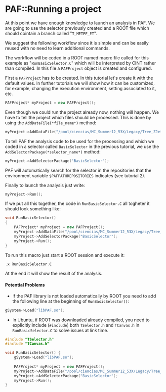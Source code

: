 # PAF::Running a project

At this point we have enough knowledge to launch an analysis in PAF. We are going to use the selector previously created and a ROOT file which should cointain a branch called "```T_METPF_ET```".

We suggest the following workflow since it is simple and can be easily reused with no need to learn additional commands.

The workflow will be coded in a ROOT named macro file called for this example as "```RunBasicSelector.C```" which will be interpreted by CINT rather than compiled. In this file a ```PAFProject``` object is created and configured. 

First a ```PAFProject``` has to be created. In this tutorial let's create it with the default values. In further tutorials we will show how it can be customized, for example, changing the execution environment, setting associated to it, etc.
```cpp
PAFProject* myProject = new PAFProject();
```
Even though we could run the project already now, nothing will happen. We have to tell the project which files should be processed. This is done by using the ```AddDataFile(*file_name*)``` method:
```cpp
myProject->AddDataFile("/pool/ciencias/MC_Summer12_53X/Legacy/Tree_ZJets_Madgraph_0.root");
```
To tell PAF the analysis code to be used for the processing and which we coded in a selector called ```BasicSelector``` in the previous tutorial, we use the ```AddSelectorPackage(*selector_name*)``` method:
```cpp
myProject->AddSelectorPackage("BasicSelector");
```
PAF will automatically search for the selector in the repositories that the environment variable ```$PAFPATHREPOSITORIES``` indicates (see tutorial 2).

Finally to launch the analysis just write:
```cpp
myProject->Run();
```

If we put all this together, the code in ```RunBasicSelector.C``` all togheter it should look something like:
```cpp
void RunBasicSelector() 
{
	PAFProject* myProject = new PAFProject();
	myProject->AddDataFile("/pool/ciencias/MC_Summer12_53X/Legacy/Tree_ZJets_Madgraph_0.root");
	myProject->AddSelectorPackage("BasicSelector");
	myProject->Run();
}
```

To run this macro just start a ROOT session and execute it:
```cpp
.x RunBasicSelector.C
```

At the end it will show the result of the analysis.


#### Potential Problems
- If the PAF library is not loaded automatically by ROOT you need to add the following line at the beginning of ```RunBasicSelector()```:
```cpp
gSystem->Load("libPAF.so");
```
- In Ubuntu, if ROOT was downloaded already compiled, you need to explicitly include (```#include```) both ```TSelector.h``` and ```TCanvas.h``` in ```RunBasicSelector.C``` to solve issues at link time.
```cpp
#include "TSelector.h"
#include "TCanvas.h"

void RunBasicSelector() {
	gSystem->Load("libPAF.so");
	
	PAFProject* myProject = new PAFProject();
	myProject->AddDataFile("/pool/ciencias/MC_Summer12_53X/Legacy/Tree_ZJets_Madgraph_0.root")
	myProject->AddSelectorPackage("BasicSelector");
	myProject->Run();
}
```
